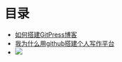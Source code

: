 # 目录

- [如何搭建GitPress博客](How-To-Built-My-Blog)
- [我为什么用github搭建个人写作平台](why-i-write-on-github)
- ![](http://)